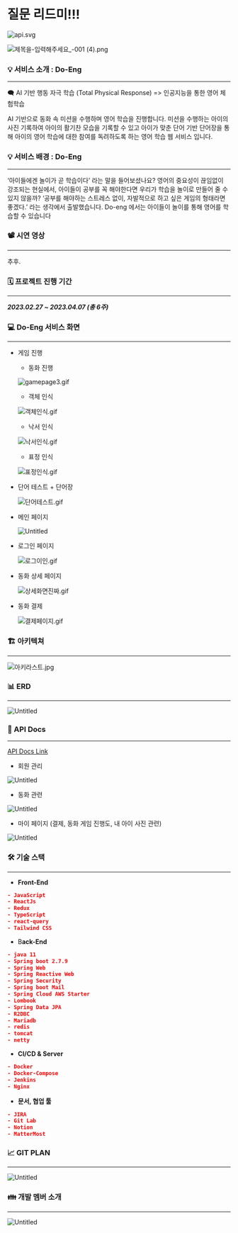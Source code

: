 # 질문 리드미!!!

![api.svg](image/api.svg)

![제목을-입력해주세요_-001 (4).png](image/info.png)

### 💡 서비스 소개 : Do-Eng

---

<aside>
🗨️ AI 기반 행동 자극 학습 (Total Physical Response)
=> 인공지능을 통한 영어 체험학습

AI 기반으로 동화 속 미션을 수행하며 영어 학습을 진행합니다.
미션을 수행하는 아이의 사진 기록하여 아이의 활기찬 모습을 기록할 수 있고 아이가 맞춘 단어 기반 단어장을 통해 아이의 영어 학습에 대한 참여를 독려하도록 하는 영어 학습 웹 서비스 입니다.

</aside>

### 💡 서비스 배경 : Do-Eng

---

‘아이들에겐 놀이가 곧 학습이다’ 라는 말을 들어보셨나요?
영어의 중요성이 끊임없이 강조되는 현실에서, 아이들이 공부를 꼭 해야한다면 우리가 학습을 놀이로 만들어 줄 수 있지 않을까? ‘공부를 해야하는 스트레스 없이, 자발적으로 하고 싶은 게임의 형태라면 좋겠다.’ 라는 생각에서 출발했습니다.
Do-eng 에서는 아이들이 놀이를 통해 영어를 학습할 수 있습니다

### 📽️ 시연 영상

---

추후.

### 🗓️ 프로젝트 진행 기간

---

***2023.02.27 ~ 2023.04.07 (총 6주)***

### 💻 Do-Eng 서비스 화면

---

- 게임 진행
    - 동화 진행
    
    ![gamepage3.gif](image/gamepage3.gif)
    
    - 객체 인식
    
    ![객체인식.gif](image/object.gif)
    
    - 낙서 인식
    
    ![낙서인식.gif](image/doodle.gif)
    
    - 표정 인식
    
    ![표정인식.gif](image/face.gif)
    
- 단어 테스트 + 단어장
    
    ![단어테스트.gif](image/test.gif)
    
- 메인 페이지
    
    ![Untitled](image/main.png)
    
- 로그인 페이지
    
    ![로그이인.gif](image/login.gif)
    
- 동화 상세 페이지
    
    ![상세화면진짜.gif](image/tale.gif)
    
- 동화 결제
    
    ![결제페이지.gif](image/pay.gif)
    

### 🏗️ 아키텍쳐

---

![아키라스트.jpg](image/arc.jpg)

### 📊 ERD

---

![Untitled](image/erd.png)

### 📜 API Docs

---

[API Docs Link]([image/un](https://astonishing-tungsten-6a0.notion.site/API-Docs-320ad3e4fa9f463da407ba6fcfbcbb23))

- 회원 관리

![Untitled](image/Untitled%202.png)

- 동화 관련

![Untitled](image/Untitled%203.png)

- 마이 페이지 (결제, 동화 게임 진행도, 내 아이 사진 관련)

![Untitled](image/Untitled%204.png)

### 🛠️ 기술 스택

---

- **Front-End**

```json
- JavaScript
- ReactJs
- Redux
- TypeScript
- react-query
- Tailwind CSS
```

- B**ack-End**

```json
- java 11  
- Spring boot 2.7.9
- Spring Web
- Spring Reactive Web
- Spring Security
- Spring boot Mail 
- Spring Cloud AWS Starter
- Lombook
- Spring Data JPA
- R2DBC
- Mariadb
- redis
- tomcat
- netty
```

- **CI/CD & Server**

```json
- Docker
- Docker-Compose
- Jenkins
- Nginx
```

- **문서, 협업 툴**

```json
- JIRA
- Git Lab
- Notion
- MatterMost
```

### 📈 GIT PLAN

---

![Untitled](image/gitplan.png)

### 👪 개발 멤버 소개

---

![Untitled](image/member.png)